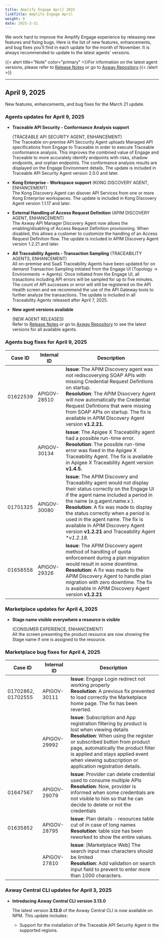 ```yaml
---
title: Amplify Engage April 2025
linkTitle: Amplify Engage April
weight: 9
date: 2025-3-31
---
```

We work hard to improve the Amplify Engage experience by releasing new features and fixing bugs. Here is the list of new features, enhancements, and bug fixes you’ll find in each update for the month of November. It is always recommended to update to the latest agents' versions.

{{< alert title="Note" color="primary" >}}For information on the latest agent versions, please refer to [Release Notes](/docs/amplify_relnotes) or go to [Axway Repository](https://repository.axway.com/catalog?q=agents).{{< /alert >}}

---

## April 9, 2025

New features, enhancements, and bug fixes for the March 21 update.

### Agents updates for April 9, 2025

* **Traceable API Security - Conformance Analysis support**
  
  (TRACEABLE API SECURITY AGENT, ENHANCEMENT)</br>
  The Traceable on-premise API Seccurity Agent uploads Managed API specifications from Engage to Traceable in order to execute Traceable conformance analysis. This improves the combined value of Engage and Traceable to more accurately identify endpoints with risks, shadow endpoints, and orphan endpoints.  The conformance analysis results are displayed on the Engage Environment details. The update is included in Traceable API Security Agent version 2.0.0 and later.

* **Kong Enterprise - Workspace support**
  (KONG DISCOVERY AGENT, ENHANCEMENT)</br>
  The Kong Discovery Agent can disover API Services from one or more Kong Enterprise workspaces. The update is included in Kong Discovery Agent version 1.1.17 and later.

* **External Handling of Access Request Definition**
  (APIM DISCOVERY AGENT, ENHANCEMENT)</br>
  The Axway API Manager Discovery Agent now allows the enabling/disabling of Access Request Definition provisioning.  When disabled, this allows a customer to customize the handling of an Access Request Definition flow. The update is included in APIM Discovery Agent version 1.2.21 and later.

* **All Traceability Agents - Transaction Sampling**
  (TRACEABILITY AGENTS, ENHANCEMENT)</br>
  All on-premise and SaaS Traceability Agents have been updated for on demand Transaction Sampling initiated from the Engage UI (Topology -> Environments -> Agents). Once initiated from the Engage UI, all trasactions including API errors will be sampled for up to five minutes. The count of API successes or error will still be registered on the API Health screen and we recommend the use of the API Gateway tools to further analyze the transactions. The update is included in all Traceability Agents released after April 7, 2025.

* **New agent versions available**

  (NEW AGENT RELEASES)</br>
  Refer to [Release Notes](/docs/amplify_relnotes) or go to [Axway Repository](https://repository.axway.com/catalog?q=agents) to see the latest versions for all available agents.

### Agents bug fixes for April 9, 2025

| Case ID | Internal ID | Description |
|-------------|--------------|---------------------------------------------------|
| 01622539 | APIGOV-28510 | **Issue**: The APIM Discovery agent was not rediscoverying SOAP APIs with missing Credential Request Defintions on startup. <br/>**Resolution**: The APIM Disocvery Agent will now automatically the Credential Request Defintions that were missing from SOAP APIs on startup. The fix is available in APIM Discovery Agent version **v1.2.21.**|
| | APIGOV-30134 | **Issue**: The Apigee X Traceability agent had a possible run-time error. <br/>**Resolution**: The possible run-time error was fixed in the Apigee X Traceability Agent. The fix is available in Apigee X Traceability Agent version **v1.4.5.**|
| 01701325 | APIGOV-30080 | **Issue**: The APIM Discovery and Traceability agent would not display their status correctly on the Engage UI if the agent name included a period in the name (e.g.agent.name.x ). <br/>**Resolution**: A fix was made to display the status correctly when a period is used in the agent name. The fix is available in APIM Discovery Agent version **v1.2.21** and Traceability Agent **v1.2.18.*|
| 01658556 | APIGOV-29326 | **Issue**: The APIM Discovery agent method of handling of quota enforcement during a plan migration would result in some downtime. <br/>**Resolution**: A fix was made to the APIM Discovery Agent to handle plan migration with zero downtime.  The fix is available in APIM Discovery Agent version **v1.2.21**|

### Marketplace updates for April 4, 2025

* **Stage name visible everywhere a resource is visible**

  (CONSUMER EXPERIENCE, ENHANCEMENT)</br>
  All the screen presenting the product resource are now showing the Stage name if one is assigned to the resource.

### Marketplace bug fixes for April 4, 2025

| Case ID | Internal ID | Description |
|-------------|--------------|---------------------------------------------------|
| 01702862, 01702555 | APIGOV-30111 | **Issue**: Engage Login redirect not working properly <br/>**Resolution**:  A previous fix prevented to load correctly the Marketplace home page. The fix has been reverted. |
| | APIGOV-29992 | **Issue**: Subscription and App registration filtering by product is lost when viewing details <br/>**Resolution**: When using the register or subscribed button from product page, automatically the product filter is applied and stays applied event when viewing subscription or application registration details. |
| 01647567 | APIGOV-29079 | **Issue**: Provider can delete credential used to consume multiple APIs <br/>**Resolution**: Now, provider is informed when some credentials are not visible to him so that he can decide to delete or not the credentials |
| 01635852 | APIGOV-28795 | **Issue**: Plan details - resources table cut of in case of long names <br/>**Resolution**: table size has been reworked to show the entire values. |
| | APIGOV-27810 | **Issue**: [Marketplace Web] The search input max characters should be limited <br/>**Resolution**: Add validation on search input field to prevent to enter more than 1000 characters. |

### Axway Central CLI updates for April 3, 2025

* **Introducing Axway Central CLI version 3.13.0**

  The latest version **3.13.0** of the Axway Central CLI is now available on NPM.  This update includes:
    * Support for the installation of the Traceable API Security Agent in the supported regions.
